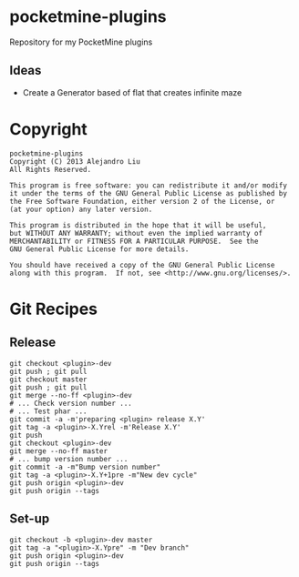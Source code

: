pocketmine-plugins
==================

Repository for my PocketMine plugins

Ideas
-----

* Create a Generator based of flat that creates infinite maze


Copyright
=========

    pocketmine-plugins
    Copyright (C) 2013 Alejandro Liu  
    All Rights Reserved.

    This program is free software: you can redistribute it and/or modify
    it under the terms of the GNU General Public License as published by
    the Free Software Foundation, either version 2 of the License, or
    (at your option) any later version.

    This program is distributed in the hope that it will be useful,
    but WITHOUT ANY WARRANTY; without even the implied warranty of
    MERCHANTABILITY or FITNESS FOR A PARTICULAR PURPOSE.  See the
    GNU General Public License for more details.

    You should have received a copy of the GNU General Public License
    along with this program.  If not, see <http://www.gnu.org/licenses/>.

Git Recipes
===========

## Release

    git checkout <plugin>-dev
    git push ; git pull
    git checkout master
    git push ; git pull
    git merge --no-ff <plugin>-dev
    # ... Check version number ...
    # ... Test phar ...
    git commit -a -m'preparing <plugin> release X.Y'
    git tag -a <plugin>-X.Yrel -m'Release X.Y'
    git push
    git checkout <plugin>-dev
    git merge --no-ff master
    # ... bump version number ...
    git commit -a -m"Bump version number"
    git tag -a <plugin>-X.Y+1pre -m"New dev cycle"
    git push origin <plugin>-dev
    git push origin --tags

## Set-up

    git checkout -b <plugin>-dev master
    git tag -a "<plugin>-X.Ypre" -m "Dev branch"
    git push origin <plugin>-dev
    git push origin --tags
